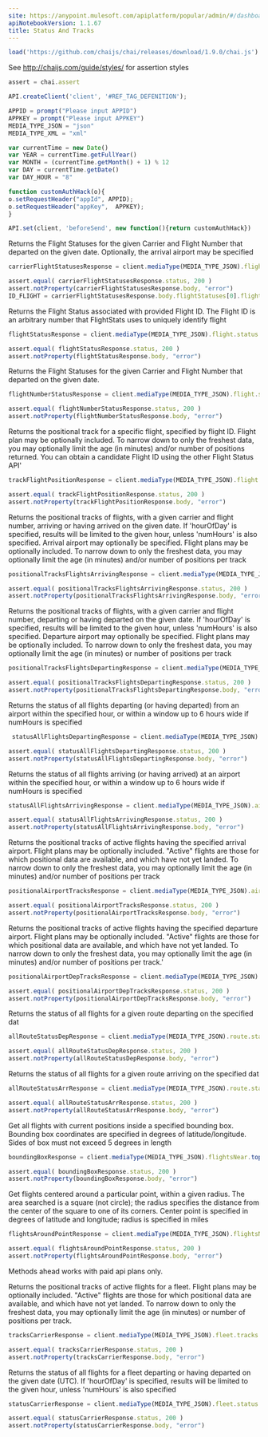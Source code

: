 ```yaml
---
site: https://anypoint.mulesoft.com/apiplatform/popular/admin/#/dashboard/apis/19476/versions/20788/portal/pages/33992/edit
apiNotebookVersion: 1.1.67
title: Status And Tracks
---
```


```javascript
load('https://github.com/chaijs/chai/releases/download/1.9.0/chai.js')
```

See http://chaijs.com/guide/styles/ for assertion styles

```javascript
assert = chai.assert
```

```javascript
API.createClient('client', '#REF_TAG_DEFENITION');
```

```javascript
APPID = prompt("Please input APPID")
APPKEY = prompt("Please input APPKEY")
MEDIA_TYPE_JSON = "json"
MEDIA_TYPE_XML = "xml"
```

```javascript
var currentTime = new Date()
var YEAR = currentTime.getFullYear()
var MONTH = (currentTime.getMonth() + 1) % 12
var DAY = currentTime.getDate()
var DAY_HOUR = "8"
```

```javascript
function customAuthHack(o){
o.setRequestHeader("appId", APPID);
o.setRequestHeader("appKey",  APPKEY);
}
```

```javascript
API.set(client, 'beforeSend', new function(){return customAuthHack})
```

Returns the Flight Statuses for the given Carrier and Flight Number that departed on the given date. Optionally, the arrival airport may be specified

```javascript
carrierFlightStatusesResponse = client.mediaType(MEDIA_TYPE_JSON).flight.status.carrier("AA").flight("1113").arr.year(YEAR).month(MONTH).day(DAY).get()
```

```javascript
assert.equal( carrierFlightStatusesResponse.status, 200 )
assert.notProperty(carrierFlightStatusesResponse.body, "error")
ID_FLIGHT = carrierFlightStatusesResponse.body.flightStatuses[0].flightId
```

Returns the Flight Status associated with provided Flight ID. The Flight ID is an arbitrary number that FlightStats uses to uniquely identify flight

```javascript
flightStatusResponse = client.mediaType(MEDIA_TYPE_JSON).flight.status.flightId(ID_FLIGHT).get()
```

```javascript
assert.equal( flightStatusResponse.status, 200 )
assert.notProperty(flightStatusResponse.body, "error")
```

Returns the Flight Statuses for the given Carrier and Flight Number that departed on the given date.

```javascript
flightNumberStatusResponse = client.mediaType(MEDIA_TYPE_JSON).flight.status.carrier("AA").flight("1113").dep.year(YEAR).month(MONTH).day(DAY).get()
```

```javascript
assert.equal( flightNumberStatusResponse.status, 200 )
assert.notProperty(flightNumberStatusResponse.body, "error")
```

Returns the positional track for a specific flight, specified by flight ID. Flight plan may be optionally included. To narrow down to only the freshest data, you may optionally limit the age (in minutes) and/or number of positions returned. You can obtain a candidate Flight ID using the other Flight Status API'

```javascript
trackFlightPositionResponse = client.mediaType(MEDIA_TYPE_JSON).flight.track.flightId(ID_FLIGHT).get()
```

```javascript
assert.equal( trackFlightPositionResponse.status, 200 )
assert.notProperty(trackFlightPositionResponse.body, "error")
```

Returns the positional tracks of flights, with a given carrier and flight number, arriving or having arrived on the given date. If 'hourOfDay' is specified, results will be limited to the given hour, unless 'numHours' is also specified. Arrival airport may optionally be specified. Flight plans may be optionally included. To narrow down to only the freshest data, you may optionally limit the age (in minutes) and/or number of positions per track

```javascript
positionalTracksFlightsArrivingResponse = client.mediaType(MEDIA_TYPE_JSON).flight.tracks.carrier("AA").flight("1113").arr.year(YEAR).month(MONTH).day(DAY).get()
```

```javascript
assert.equal( positionalTracksFlightsArrivingResponse.status, 200 )
assert.notProperty(positionalTracksFlightsArrivingResponse.body, "error")
```

Returns the positional tracks of flights, with a given carrier and flight number, departing or having departed on the given date. If 'hourOfDay' is specified, results will be limited to the given hour, unless 'numHours' is also specified. Departure airport may optionally be specified. Flight plans may be optionally included. To narrow down to only the freshest data, you may optionally limit the age (in minutes) or number of positions per track

```javascript
positionalTracksFlightsDepartingResponse = client.mediaType(MEDIA_TYPE_JSON).flight.tracks.carrier("AA").flight("1113").dep.year(YEAR).month(MONTH).day(DAY).get()
```

```javascript
assert.equal( positionalTracksFlightsDepartingResponse.status, 200 )
assert.notProperty(positionalTracksFlightsDepartingResponse.body, "error")
```

Returns the status of all flights departing (or having departed) from an airport within the specified hour, or within a window up to 6 hours wide if numHours is specified

```javascript
 statusAllFlightsDepartingResponse = client.mediaType(MEDIA_TYPE_JSON).airport.status.airport("ORD").dep.year(YEAR).month(MONTH).day(DAY).hourOfDay(DAY_HOUR).get()
```

```javascript
assert.equal( statusAllFlightsDepartingResponse.status, 200 )
assert.notProperty(statusAllFlightsDepartingResponse.body, "error")
```

Returns the status of all flights arriving (or having arrived) at an airport within the specified hour, or within a window up to 6 hours wide if numHours is specified

```javascript
statusAllFlightsArrivingResponse = client.mediaType(MEDIA_TYPE_JSON).airport.status.airport("ORD").arr.year(YEAR).month(MONTH).day(DAY).hourOfDay(DAY_HOUR).get()
```

```javascript
assert.equal( statusAllFlightsArrivingResponse.status, 200 )
assert.notProperty(statusAllFlightsArrivingResponse.body, "error")
```

Returns the positional tracks of active flights having the specified arrival airport. Flight plans may be optionally included. "Active" flights are those for which positional data are available, and which have not yet landed. To narrow down to only the freshest data, you may optionally limit the age (in minutes) and/or number of positions per track

```javascript
positionalAirportTracksResponse = client.mediaType(MEDIA_TYPE_JSON).airport.tracks.airport("ORD").arr.get()
```

```javascript
assert.equal( positionalAirportTracksResponse.status, 200 )
assert.notProperty(positionalAirportTracksResponse.body, "error")
```

Returns the positional tracks of active flights having the specified departure airport. Flight plans may be optionally included. "Active" flights are those for which positional data are available, and which have not yet landed. To narrow down to only the freshest data, you may optionally limit the age (in minutes) and/or number of positions per track.'

```javascript
positionalAirportDepTracksResponse = client.mediaType(MEDIA_TYPE_JSON).airport.tracks.airport("UUS").dep.get()
```

```javascript
assert.equal( positionalAirportDepTracksResponse.status, 200 )
assert.notProperty(positionalAirportDepTracksResponse.body, "error")
```

Returns the status of all flights for a given route departing on the specified dat

```javascript
allRouteStatusDepResponse = client.mediaType(MEDIA_TYPE_JSON).route.status.departureAirport("ORD").arrivalAirport("LAX").dep.year(YEAR).month(MONTH).day(DAY).get()
```

```javascript
assert.equal( allRouteStatusDepResponse.status, 200 )
assert.notProperty(allRouteStatusDepResponse.body, "error")
```

Returns the status of all flights for a given route arriving on the specified dat

```javascript
allRouteStatusArrResponse = client.mediaType(MEDIA_TYPE_JSON).route.status.departureAirport("ORD").arrivalAirport("LAX").arr.year(YEAR).month(MONTH).day(DAY).get()
```

```javascript
assert.equal( allRouteStatusArrResponse.status, 200 )
assert.notProperty(allRouteStatusArrResponse.body, "error")
```

Get all flights with current positions inside a specified bounding box. Bounding box coordinates are specified in degrees of latitude/longitude. Sides of box must not exceed 5 degrees in length

```javascript
boundingBoxResponse = client.mediaType(MEDIA_TYPE_JSON).flightsNear.topLat("51.46666717529297").leftLon("-1.1166666746139526").bottomLat("51.06666717529297").rightLon("-0.44999998807907104").get()
```

```javascript
assert.equal( boundingBoxResponse.status, 200 )
assert.notProperty(boundingBoxResponse.body, "error")
```

Get flights centered around a particular point, within a given radius. The area searched is a square (not circle); the radius specifies the distance from the center of the square to one of its corners. Center point is specified in degrees of latitude and longitude; radius is specified in miles

```javascript
flightsAroundPointResponse = client.mediaType(MEDIA_TYPE_JSON).flightsNear.lat("3.543056").lon("-76.381389").miles("8").get()
```

```javascript
assert.equal( flightsAroundPointResponse.status, 200 )
assert.notProperty(flightsAroundPointResponse.body, "error")
```

Methods ahead works with paid api plans only.

Returns the positional tracks of active flights for a fleet. Flight plans may be optionally included. "Active" flights are those for which positional data are available, and which have not yet landed. To narrow down to only the freshest data, you may optionally limit the age (in minutes) or number of positions per track.

```javascript
tracksCarrierResponse = client.mediaType(MEDIA_TYPE_JSON).fleet.tracks.carrier("AA").get()
```

```javascript
assert.equal( tracksCarrierResponse.status, 200 )
assert.notProperty(tracksCarrierResponse.body, "error")
```

Returns the status of all flights for a fleet departing or having departed on the given date (UTC). If 'hourOfDay' is specified, results will be limited to the given hour, unless 'numHours' is also specified

```javascript
statusCarrierResponse = client.mediaType(MEDIA_TYPE_JSON).fleet.status.carrier("AA").dep.year(YEAR).month(MONTH).day(DAY).hourOfDay(DAY_HOUR).get()
```

```javascript
assert.equal( statusCarrierResponse.status, 200 )
assert.notProperty(statusCarrierResponse.body, "error")
```